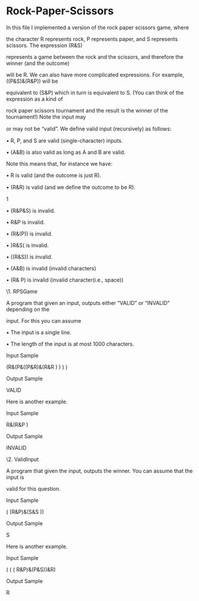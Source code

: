 # Rock-Paper-Scissors

In this file I implemented a version of the rock paper scissors game, where

the character R represents rock, P represents paper, and S represents scissors. The expression (R&S)

represents a game between the rock and the scissors, and therefore the winner (and the outcome)

will be R. We can also have more complicated expressions. For example, ((P&S)&(R&P)) will be

equivalent to (S&P) which in turn is equivalent to S. (You can think of the expression as a kind of

rock paper scissors tournament and the result is the winner of the tournament!) Note the input may

or may not be “valid”. We deﬁne valid input (recursively) as follows:

• R, P, and S are valid (single-character) inputs.

• (A&B) is also valid as long as A and B are valid.

Note this means that, for instance we have:

• R is valid (and the outcome is just R).

• (R&R) is valid (and we deﬁne the outcome to be R).

1


• (R&P&S) is invalid.

• R&P is invalid.

• (R&(P)) is invalid.

• )R&S( is invalid.

• ((R&S)) is invalid.

• (A&B) is invalid (invalid characters)

• (R& P) is invalid (invalid character(i.e., space))

\1. RPSGame

A program that given an input, outputs either “VALID” or “INVALID” depending on the

input. For this you can assume

• The input is a single line.

• The length of the input is at most 1000 characters.

Input Sample

(R&(P&((P&R)&(R&R ) ) ) )

Output Sample

VALID


Here is another example.

Input Sample

R&(R&P )

Output Sample

INVALID

\2. ValidInput

A program that given the input, outputs the winner. You can assume that the input is

valid for this question.

Input Sample

( (R&P)&(S&S ))

Output Sample

S


Here is another example.

Input Sample

( ( ( R&P)&(P&S))&R)

Output Sample

R

